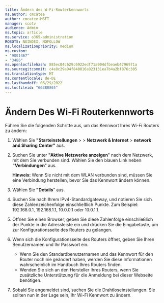```yaml
---
title: Ändern des W-Fi-Routerkennworts
ms.author: cmcatee
author: cmcatee-MSFT
manager: scotv
audience: Admin
ms.topic: article
ms.service: o365-administration
ROBOTS: NOINDEX, NOFOLLOW
ms.localizationpriority: medium
ms.custom:
- "9001467"
- "3486"
ms.openlocfilehash: 885ec04c629c6922edf71a904dfbeaeb4796971a
ms.sourcegitcommit: c4e8c29a94f840816a023131ea7b4a2bf876c305
ms.translationtype: MT
ms.contentlocale: de-DE
ms.lasthandoff: 06/29/2022
ms.locfileid: "66380865"
---
```

# <a name="change-your-wi-fi-router-password"></a>Ändern Des Wi-Fi Routerkennworts

Führen Sie die folgenden Schritte aus, um das Kennwort Ihres Wi-Fi Routers zu ändern:

1. Wählen Sie **"Starteinstellungen** >  > **Netzwerk & Internet** > **network and Sharing Center"** aus.

2. Suchen Sie unter **"Aktive Netzwerke anzeigen**" nach dem Netzwerk, mit dem Sie verbunden sind. Wählen Sie den blauen Link neben **"Verbindungen**" aus.

   **Hinweis:** Wenn Sie nicht mit dem WLAN verbunden sind, müssen Sie eine Verbindung herstellen, bevor Sie das Kennwort ändern können.

3. Wählen Sie **"Details**" aus.

4. Suchen Sie nach Ihrem IPv4-Standardgateway, und notieren Sie sich diese Zahlenzeichenfolge einschließlich Punkte. Zum Beispiel: 192.168.0.1, 192.168.1.1, 10.0.0.1 oder 10.0.1.1.

5. Öffnen Sie einen Browser, geben Sie diese Zahlenfolge einschließlich der Punkte in die Adressleiste ein und drücken Sie die Eingabetaste, um zur Konfigurationsseite des Routers zu gelangen.

6. Wenn sich die Konfigurationsseite des Routers öffnet, geben Sie Ihren Benutzernamen und Ihr Passwort ein.
   - Wenn Sie den Standardbenutzernamen und das Kennwort für den Router noch nie geändert haben, werden Sie diese Informationen wahrscheinlich im Handbuch Ihres Routers finden.
   - Wenden Sie sich an den Hersteller Ihres Routers, wenn Sie zusätzliche Unterstützung für die Anmeldung bei dieser Webseite benötigen.

7. Sobald Sie angemeldet sind, suchen Sie die Drahtloseinstellungen. Sie sollten nun in der Lage sein, Ihr Wi-Fi Kennwort zu ändern.
